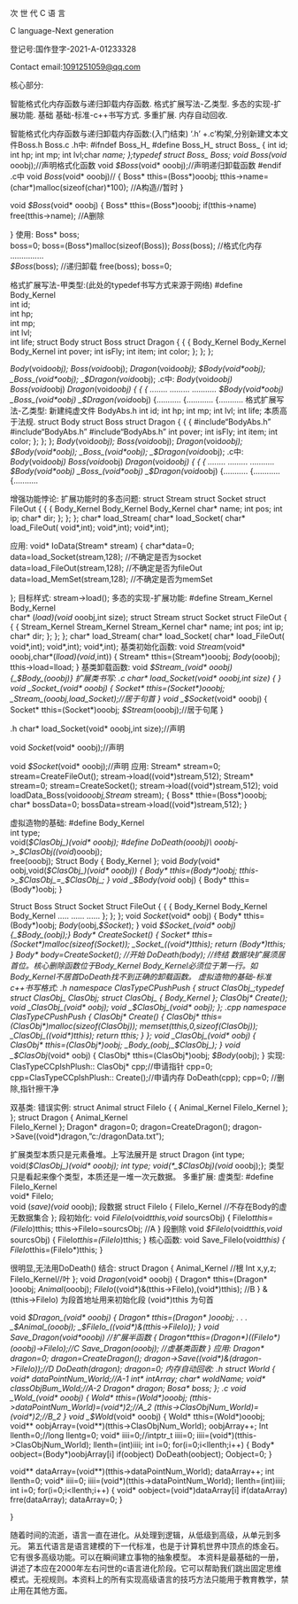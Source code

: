 次
世
代
C
语
言

C language-Next generation



登记号:国作登字-2021-A-01233328

Contact email:1091251059@qq.com


核心部分:

智能格式化内存函数与递归卸载内存函数.
格式扩展写法-乙类型.
多态的实现-扩展功能.
基础
基础-标准-c++书写方式.
多重扩展.
内存自动回收.





智能格式化内存函数与递归卸载内存函数:(入门结束)
‘.h’ +.c’构架,分别新建文本文件Boss.h Boss.c
.h中:
#ifndef Boss_H_
#define Boss_H_
struct Boss_
{
int id;
int hp;
int mp;
int lvl;char *name;
};typedef struct Boss_   Boss;
void _Boss_(void* ooobj);//声明格式化函数
void _$Boss_(void* ooobj);//声明递归卸载函数
#endif
.c中
void _Boss_(void* ooobj)//
{
Boss* tthis=(Boss*)ooobj;
tthis->name=(char*)malloc(sizeof(char)*100);	//A构造//暂时
}

void _$Boss_(void* ooobj)
{
Boss* tthis=(Boss*)ooobj;
if(tthis->name)
free(tthis->name);								//A删除

}
使用:
Boss* boss;                              
boss=0;
boss=(Boss*)malloc(sizeof(Boss));
_Boss_(boss); //格式化内存                
...............                               
_$Boss_(boss);  //递归卸载
free(boss);
boss=0;                                 






格式扩展写法-甲类型:(此处的typedef书写方式来源于网络)
#define Body_Kernel\
int id;\
int hp;\
int mp;\
int lvl;\
int life;
struct Body				struct Boss						struct Dragon
{							{								{
Body_Kernel				Body_Kernel					Body_Kernel	
							int pover;						int isFly;
int item;						int color;
};							};								};

_Body_(void*oobj);		_Boss_(void*oobj);	_Dragon_(void*oobj);
_$Body(void*oobj);		_Boss_(void*oobj);	_$Dragon_(void*oobj);
.c中:
_Body_(void*oobj)		_Boss_(void*oobj)		_Dragon_(void*oobj)
{							{						{
........						.........					...........
_$Body(void*oobj)		_Boss_(void*oobj)		_$Dragon_(void*oobj)
{...........					{............				{...........
格式扩展写法-乙类型:
新建纯虚文件 BodyAbs.h
int id;
int hp;
int mp;
int lvl;
int life;
本质高于法规.
struct Body				struct Boss						struct Dragon
{							{								{
#include“BodyAbs.h”		#include“BodyAbs.h”		#include“BodyAbs.h”
							int pover;						int isFly;
int item;						int color;
};							};								};
_Body_(void*oobj);		_Boss_(void*oobj);	_Dragon_(void*oobj);
_$Body(void*oobj);		_Boss_(void*oobj);	_$Dragon_(void*oobj);
.c中:
_Body_(void*oobj)		_Boss_(void*oobj)		_Dragon_(void*oobj)
{							{						{
........						.........					...........
_$Body(void*oobj)		_Boss_(void*oobj)		_$Dragon_(void*oobj)
{...........					{............				{...........






增强功能悖论:
扩展功能时的多态问题:
struct Stream				struct Socket					struct FileOut
{							{								{
Body_Kernel				Body_Kernel					Body_Kernel
						char* name;					int pos;
int ip;							char* dir;
};							};								};
char* load_Stream(		char* load_Socket(		char* load_FileOut(
void*,int);					void*,int);					void*,int);

应用:
void* IoData(Stream* stream)
{
char*data=0;
data=load_Socket(stream,128);			//不确定是否为socket
data=load_FileOut(stream,128);			//不确定是否为fileOut
data=load_MemSet(stream,128);			//不确定是否为memSet

};
目标样式:
stream->load();
多态的实现-扩展功能:
#define Stream_Kernel\
Body_Kernel\
char* (*load)(void* ooobj,int size);
struct Stream				struct Socket					struct FileOut
{							{								{
Stream_Kernel			Stream_Kernel				Stream_Kernel
						char* name;					int pos;
int ip;							char* dir;
};							};								};
char* load_Stream(		char* load_Socket(		char* load_FileOut(
void*,int);					void*,int);					void*,int);
基类初始化函数:
void _Stream_(void* ooobj,char*(*lload)(void*,int))
{
Stream* tthis=(Stream*)ooobj;
_Body_(ooobj);
tthis->load=lload;
}
基类卸载函数:
void _$Stream_(void* ooobj)
{_$Body_(ooobj)}
扩展类书写:
.c
char* load_Socket(void* ooobj,int size)
{
}
void _Socket_(void* ooobj)
{
Socket* tthis=(Socket*)ooobj;
_Stream_(ooobj,load_Socket);//居于句首
}
void _$Socket_(void* ooobj)
{
Socket* tthis=(Socket*)ooobj;
_$Stream_(ooobj);//居于句尾
}

.h
char* load_Socket(void* ooobj,int size);//声明

void _Socket_(void* ooobj);//声明

void _$Socket_(void* ooobj);//声明
应用:
	Stream* stream=0;
stream=CreateFileOut();
stream->load((void*)stream,512);
Stream* stream=0;
stream=CreateSocket();
stream->load((void*)stream,512);
void loadData_Boss(void*ooobj,Stream* stream);
{
Boss* tthie=(Boss*)ooobj;
char* bossData=0;
bossData=stream->load((void*)stream,512);
}









虚拟造物的基础:
#define Body_Kernel\
int type;\
void(*_$ClasObj_)(void* ooobj);
#define DoDeath(ooobj)\
ooobj->_$ClasObj_((void*)ooobj);\
free(ooobj);
Struct Body
{
Body_Kernel
};
void _Body_(void* oobj,void(*_$ClasObj_)(void* ooobj))
{
Body* tthis=(Body*)oobj;
tthis->_$ClasObj_=_$ClasObj_;
}
void _$Body_(void* oobj)
{
Body* tthis=(Body*)oobj;
}


Struct Boss			Struct Socket					Struct FileOut
{						{								{
Body_Kernel			Body_Kernel					Body_Kernel
.....						......							......
};						};								};
void _Socket_(void* oobj)
{
Body* tthis=(Body*)oobj;
_Body_(oobj,_$Socket_);
}
void _$Socket_(void* oobj){_$Body_(oobj);}
Body* CreateSocket()
{
Socket* tthis=(Socket*)malloc(sizeof(Socket));
_Socket_((void*)tthis);
return (Body*)tthis;
}
Body* body=CreateSocket();			//开始
DoDeath(body);						//终结
数据块扩展须居首位。核心删除函数位于Body_Kernel
Body_Kernel必须位于第一行。如Body_Kernel不居首DoDeath找不到正确的卸载函数。
虚拟造物的基础-标准c++书写格式:
.h
namespace ClasTypeCPushPush
{
	struct ClasObj_;typedef struct ClasObj_ ClasObj;
struct ClasObj_
{
Body_Kernel
};
ClasObj* Create();
void _ClasObj_(void* oobj);
void _$ClasObj_(void* oobj);
};
.cpp
namespace ClasTypeCPushPush
{
	ClasObj* Create()
{
ClasObj* tthis=(ClasObj*)malloc(sizeof(ClasObj));
memset(tthis,0,sizeof(ClasObj));
_ClasObj_((void*)tthis);
return tthis;
}
};
void _ClasObj_(void* oobj)
{
ClasObj* tthis=(ClasObj*)oobj;
_Body_(oobj,_$ClasObj_);
}
void _$ClasObj_(void* oobj)
{
ClasObj* tthis=(ClasObj*)oobj;
_$Body_(oobj);
}
实现:
ClasTypeCCplshPlush:: ClasObj* cpp;//申请指针
cpp=0;
cpp=ClasTypeCCplshPlush:: Create();//申请内存
DoDeath(cpp);
cpp=0;                        //删除,指针擦干净




双基类:
错误实例:
struct Animal					struct FileIo
{								{
Animal_Kernel					FileIo_Kernel
};								};
struct Dragon
{
Animal_Kernel	
FileIo_Kernel
};
Dragon* dragon=0;
dragon=CreateDragon();
dragon->Save((void*)dragon,”c:/dragonData.txt”);

扩展类型本质只是元素叠堆。上写法展开是
struct Dragon
{int type;
void(*_$ClasObj_)(void* ooobj);
int type;
void(*_$ClasObj_)(void* ooobj);};
类型只是看起来像个类型，本质还是一堆一次元数据。
多重扩展:
虚类型:
#define FileIo_Kernel\
void* FileIo;\
void (*save)(void* ooobj);
段数据
struct FileIo
{
FileIo_Kernel		//不存在Body的虚无数据集合
};
段初始化:
void _FileIo_(void*tthis,void* sourcsObj)
{
FileIo*tthis=(FileIo*)tthis;
tthis->FileIo=sourcsObj;			//A
}
段删除
void _$FileIo_(void*tthis,void* sourcsObj)
{
FileIo*tthis=(FileIo*)tthis;
}
核心函数:
void Save_FileIo(void*tthis)
{
FileIo*tthis=(FileIo*)tthis;
}

很明显,无法用DoDeath()
结合:
struct Dragon
{
Animal_Kernel	//根
Int x,y,z;
FileIo_Kernel//叶
}; 
void _Dragon_(void* ooobj)
{
Dragon* tthis=(Dragon* )ooobj;
_Animal_(ooobj);
_FileIo_((void*)&(tthis->FileIo),(void*)tthis);			//B
}
&(tthis->FileIo)		为段首地址用来初始化段
(void*)tthis			为句首



void _$Dragon_(void* ooobj)
{
Dragon* tthis=(Dragon* )ooobj;
.
.
.
_$Animal_(ooobj);
_$FileIo_((void*)&(tthis->FileIo));	
}
void Save_Dragon(void*ooobj)		//扩展半函数
{
Dragon*tthis=(Dragon*)((FileIo*)(ooobj)->FileIo);//C
Save_Dragon(ooobj);					//虚基类函数
}
应用:
Dragon* dragon=0;
dragon=CreateDragon();
dragon->Save((void*)&(dragon->FileIo));//D
DoDeath(dragon);
dragon=0;
内存自动回收:
.h
struct World
{
void* dataPointNum_World;//A-1
int* intArray;
char* woldName;
void* classObjBum_Wold;//A-2
Dragon* dragon;
Bosa* boss;
};
.c
void _Wold_(void* ooobj)
{
Wold* tthis=(Wold*)ooobj;
(tthis->dataPointNum_World)=(void*)2;//A_2
(tthis->ClasObjNum_World)=(void*)2;//B_2
}
void _$Wold_(void* ooobj)
{
Wold* tthis=(Wold*)ooobj;
void** oobjArray=(void**)(tthis->ClasObjNum_World);
oobjArray++;
Int llenth=0;//long llentg=0;
void* iiii=0;//intptr_t iiii=0;
iiii=(void*)(tthis->ClasObjNum_World);
llenth=(int)iiii;
int i=0;
for(i=0;i<llenth;i++)
{
Body* oobject=(Body*)oobjArray[i]
if(oobject)
DoDeath(oobject);
Oobject=0;
}


void** dataArray=(void**)(tthis->dataPointNum_World);
dataArray++;
int llenth=0;
void* iiii=0;
iiii=(void*)(tthis->dataPointNum_World);
llenth=(int)iiii;
int i=0;
for(i=0;i<llenth;i++)
{
void* oobject=(void*)dataArray[i]
if(dataArray)
frre(dataArray);
dataArray=0;
}



}













随着时间的流逝，语言一直在进化。从处理到逻辑，从低级到高级，从单元到多元。
第五代语言是语言建模的下一代标准，也是于计算机世界中顶点的炼金石。它有很多高级功能。可以在瞬间建立事物的抽象模型。
本资料是最基础的一册，讲述了本应在2000年左右问世的c语言进化阶段。它可以帮助我们跳出固定思维模式。无视规则。本资料上的所有实现高级语言的技巧方法只能用于教育教学，禁止用在其他方面。
